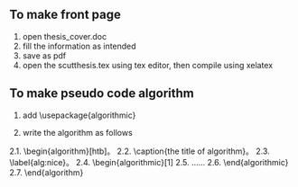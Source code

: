 ## To make front page ##
1. open thesis_cover.doc
2. fill the information as intended
3. save as pdf
4. open the scutthesis.tex using tex editor, then compile using xelatex

## To make pseudo code algorithm ##
1. add \usepackage{algorithmic}

2. write the algorithm as follows

2.1.       \begin{algorithm}[htb]。
2.2.       \caption{the title of algorithm}。
2.3.       \label{alg:nice}。
2.4.       \begin{algorithmic}[1]
2.5.       ......
2.6.       \end{algorithmic}
2.7.       \end{algorithm}
